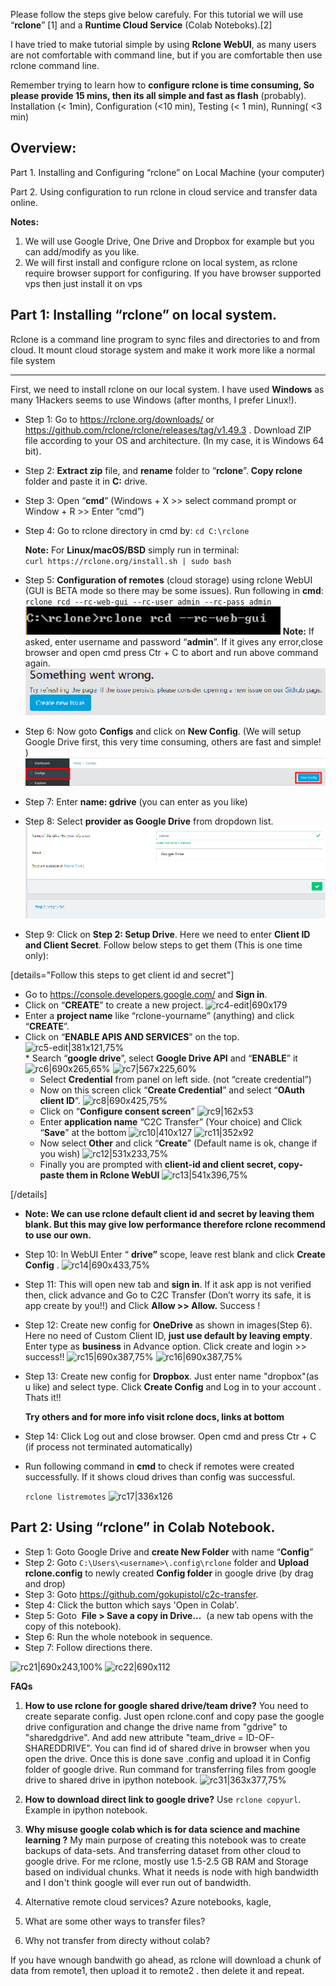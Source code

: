 Please follow the steps give below carefuly. For this tutorial we will use “**rclone**” [1] and a **Runtime Cloud Service** (Colab Noteboks).[2] 

I have tried to make tutorial simple by using **Rclone WebUI**, as many users are not comfortable with command line, but if you are comfortable then use rclone command line.  

Remember trying to learn how to **configure rclone is time consuming, So please provide 15 mins, then its all simple and fast as flash** (probably). Installation (< 1min), Configuration (<10 min), Testing (< 1 min), Running( <3 min)

<h2>Overview:</h2> 
Part 1. Installing and Configuring “rclone” on Local Machine (your computer) 

Part 2. Using configuration to run rclone in cloud service and transfer data online.

**Notes:**
1. We will use Google Drive, One Drive and Dropbox for example but you can add/modify as you like.
2. We will first install and configure rclone on local system, as rclone require browser support for configuring. If you have browser supported vps then just install it on vps 

<h2>Part 1: Installing “rclone” on local system.</h2>
Rclone is a command line program to sync files and directories to and from cloud. It mount cloud storage system and make it work more like a normal file system
<hr>

First, we need to install rclone on our local system. I have used **Windows** as many 1Hackers seems to use Windows (after months, I prefer Linux!).

* Step 1: Go to https://rclone.org/downloads/ or https://github.com/rclone/rclone/releases/tag/v1.49.3 .
Download ZIP file according to your OS and architecture. (In my case, it is Windows 64 bit). 
* Step 2: **Extract zip** file, and **rename** folder to “**rclone**”. 
 **Copy rclone** folder and paste it in **C:** drive.
* Step 3: Open “**cmd**” (Windows + X >> select command prompt or Window + R >> Enter “cmd”) 
* Step 4: Go to rclone directory in cmd by:
`cd C:\rclone`

	**Note:** For **Linux/macOS/BSD** simply run in terminal:	
		`curl https://rclone.org/install.sh | sudo bash`

 * Step 5: **Configuration of remotes** (cloud storage) using rclone WebUI (GUI is BETA mode so there may be some issues).
 Run following in **cmd**:
           ` rclone rcd --rc-web-gui --rc-user admin --rc-pass admin`
              ![rc1|408x45,75%](/Images/rc1.png) 
    **Note:** If asked, enter username and password “**admin**”.
If it gives any error,close browser and open cmd press Ctr + C to abort and run above command again.
![rc2|548x86,100%](/Images/rc2.png) 
          

 * Step 6: Now goto **Configs** and click on **New Config**. (We will setup Google Drive first, this very time consuming, others are fast and simple! )
![rc3|690x64](/Images/rc3.png) 
* Step 7: Enter **name: gdrive** (you can enter as you like)        
* Step 8: Select **provider as Google Drive** from dropdown list.     
![rc3-2|690x211,100%](/Images/rc3-2.png)    
* Step 9: Click on **Step 2: Setup Drive**. Here we need to enter **Client ID and Client Secret**. Follow below steps to get them (This is one time only):


[details="Follow this steps to get client id and secret"]

   * Go to https://console.developers.google.com/ and **Sign in**.
   * Click on “**CREATE**” to create a new project. 
![rc4-edit|690x179](upload://5l7WZfzgyKHbLDzauwsK8aTyu2D.png)         
   * Enter a **project name** like “rclone-yourname” (anything) and click “**CREATE**”.
   * Click on “**ENABLE APIS AND SERVICES**” on the top.
     ![rc5-edit|381x121,75%](upload://yOacbOBU9zPdXKfnuSl32fVGAlI.png)        
    * Search “**google drive**”, select **Google Drive API** and “**ENABLE**” it
      ![rc6|690x265,65%](upload://6mbCAweC6AqUvLwN5vaukmoH4Qx.png) 
      ![rc7|567x225,60%](upload://9c9ZI6k3s9k27ke7U6cUIakjF1D.png)       
     * Select **Credential** from panel on left side. (not “create credential”)      
     * Now on this screen click “**Create Credential**” and select “**OAuth client ID**”.
       ![rc8|690x425,75%](upload://q63d2qFmiLU7KV0WkewhvAIHl3F.png)     
     * Click on “**Configure consent screen**”
       ![rc9|162x53](upload://4qLv6OFht2poYtq5W6a0SptJmzt.png)      
     * Enter **application name** “C2C Transfer” (Your choice) and Click “**Save**” at the bottom
       ![rc10|410x127](upload://jkoQO2n0ti68wBgnjotC9VYo7s7.png) 
       ![rc11|352x92](upload://aqKjwyTIVMr5wM97QtAKh9t1ipU.png)     
     * Now select **Other** and click “**Create**” (Default name is ok, change if you wish)
       ![rc12|531x233,75%](upload://wotgQzKwFoT2tv0TiKS2f9cAHox.png)    
      * Finally you are prompted with **client-id and client secret, copy-paste them in Rclone WebUI**
      ![rc13|541x396,75%](upload://2EXYYOpvjkdfW9bpbgxcXnigPLb.png) 

[/details]
   
  * **Note: We can use rclone default client id and secret by leaving them blank. But this may give low performance therefore rclone recommend to use our own.** 
* Step 10: In WebUI Enter “ **drive”** scope, leave rest blank and click  **Create Config** .
![rc14|690x433,75%](upload://9qo0Ls19k0oZOAECovo5hfPg4fE.png) 
* Step 11: This will open new tab and **sign in**. If it ask app is not verified then, click advance and Go to C2C Transfer (Don’t worry its safe, it is app create by you!!) and Click **Allow >> Allow.** Success !

* Step 12: Create  new config for **OneDrive** as shown in images(Step 6). 
Here no need of Custom Client ID, **just use default by leaving empty**. Enter type as **business** in Advance option. Click create and login >> success!!
![rc15|690x387,75%](upload://cEyAQh8bQXg22ax9PM6gczIetXp.png) 
![rc16|690x387,75%](upload://seR05w5AjN7lwXRw7mMkG9e6Ddb.png)  

* Step 13: Create  new config for **Dropbox**. Just enter name "dropbox"(as u like) and select type. Click **Create Config** and Log in to your account . Thats it!!

  **Try others and for more info visit rclone docs, links at bottom**
* Step 14: Click Log out and close browser. 
Open cmd and press Ctr + C (if process not terminated automatically) 
* Run following command in **cmd** to check if remotes were created successfully. If it shows cloud drives than config was successful.
  
  `rclone listremotes`
![rc17|336x126](upload://ctCkMSVAAVNnOmPMbqdUCySSpco.png) 


<h2>Part 2: Using “rclone” in Colab Notebook.</h2>

* Step 1: Goto Google Drive and **create New Folder** with name “**Config**”
* Step 2: Goto `C:\Users\<username>\.config\rclone` folder and **Upload rclone.config** to newly created **Config folder** in google drive (by drag and drop)
* Step 3: Goto https://github.com/gokupistol/c2c-transfer.
* Step 4: Click the button which says 'Open in Colab'.
* Step 5: Goto  **File > Save a copy in Drive...**  (a new tab opens with the copy of this notebook).
* Step 6: Run the whole notebook in sequence.
* Step 7: Follow directions there.

![rc21|690x243,100%](upload://vwMUFERDODmYt8HvwiL1p4X4RNc.png) ![rc22|690x112](upload://cZPdV1i0WDMriZ8V28rFOpPHf5m.png) 

**FAQs**

1. **How to use rclone for google shared drive/team drive?**
    You need to create separate config. Just open rclone.conf and copy pase the google drive configuration and change the drive name from "gdrive" to "sharedgdrive". And add new attribute "team_drive = ID-OF-SHAREDDRIVE". You can find id of shared drive in browser when you open the drive. 
Once this is done save .config and upload it in Config folder of google drive. Run command for transferring files from google drive to shared drive in ipython notebook. 
![rc31|363x377,75%](upload://6Pvi4xUKDNoz3kmBlJQZCj6jf6H.png) 
2. **How to download direct link to google drive?**
Use `rclone copyurl`. Example in ipython notebook.

3. **Why misuse google colab which is for data science and machine learning ?**
My main purpose of creating this notebook was to create backups of data-sets. And transferring dataset from other cloud to google drive. For me rclone, mostly use 1.5-2.5 GB RAM and  Storage based on individual chunks. What it needs is node with high bandwidth and I don't think google will ever run out of bandwidth.

4. Alternative remote cloud services?
Azure notebooks, kagle, 

5. What are some other ways to transfer files?

6. Why not transfer from directy without colab?

If you have wnough bandwith go ahead, as rclone will download a chunk of data from remote1, then upload it to remote2 . then delete it and repeat.
